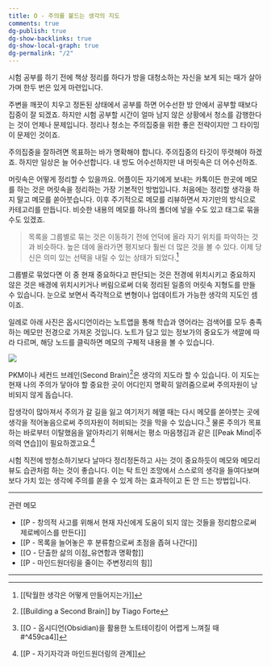 ```yaml
---
title: O - 주의를 붙드는 생각의 지도
comments: true
dg-publish: true
dg-show-backlinks: true
dg-show-local-graph: true
dg-permalink: "/2"
---
```


시험 공부를 하기 전에 책상 정리를 하다가 방을 대청소하는 자신을 보게 되는 때가 살아가며 한두 번은 있게 마련입니다.

주변을 깨끗이 치우고 정돈된 상태에서 공부를 하면 어수선한 방 안에서 공부할 때보다 집중이 잘 되겠죠. 하지만 시험 공부할 시간이 얼마 남지 않은 상황에서 청소를 감행한다는 것이 언제나 문제입니다. 정리나 청소는 주의집중을 위한 좋은 전략이지만 그 타이밍이 문제인 것이죠.

주의집중을 잘하려면 목표하는 바가 명확해야 합니다. 주의집중의 타깃이 뚜렷해야 하겠죠. 하지만 일상은 늘 어수선합니다. 내 방도 어수선하지만 내 머릿속은 더 어수선하죠. 

머릿속은 어떻게 정리할 수 있을까요. 어플이든 자기에게 보내는 카톡이든 한곳에 메모를 하는 것은 머릿속을 정리하는 가장 기본적인 방법입니다. 처음에는 정리할 생각을 하지 말고 메모를 쏟아붓습니다. 이후 주기적으로 메모를 리뷰하면서 자기만의 방식으로 카테고리를 만듭니다. 비슷한 내용의 메모를 하나의 폴더에 넣을 수도 있고 태그로 묶을 수도 있겠죠.

>목록을 그룹별로 묶는 것은 이동하기 전에 언덕에 올라 자기 위치를 파악하는 것과 비슷하다. 높은 데에 올라가면 평지보다 훨씬 더 많은 것을 볼 수 있다. 이제 당신은 의미 있는 선택을 내릴 수 있는 상태가 되었다.[^1]

그룹별로 묶었다면 이 중 현재 중요하다고 판단되는 것은 전경에 위치시키고 중요하지 않은 것은 배경에 위치시키거나 버림으로써 더욱 정리된 일종의 머릿속 지형도를 만들 수 있습니다. 눈으로 보면서 즉각적으로 변형이나 업데이트가 가능한 생각의 지도인 셈이죠. 

일례로 아래 사진은 옵시디언이라는 노트앱을 통해 학습과 영어라는 검색어를 모두 충족하는 메모만 전경으로 가져온 것입니다. 노트가 담고 있는 정보가의 중요도가 색깔에 따라 다르며, 해당 노드를 클릭하면 메모의 구체적 내용을 볼 수 있습니다.

![](https://i.imgur.com/5PustL4.png)


PKM이나 세컨드 브레인(Second Brain)[^2]은 생각의 지도라 할 수 있습니다. 이 지도는 현재 나의 주의가 닿아야 할 중요한 곳이 어디인지 명확히 알려줌으로써 주의자원이 낭비되지 않게 돕습니다. 

잡생각이 많아져서 주의가 갈 길을 잃고 여기저기 헤맬 때는 다시 메모를 쏟아붓는 곳에 생각을 적어놓음으로써 주의자원이 허비되는 것을 막을 수 있습니다.[^3] 물론 주의가 목표하는 바로부터 이탈했음을 알아차리기 위해서는 평소 마음챙김과 같은 [[Peak Mind|주의력 연습]]이 필요하겠고요.[^4]

시험 직전에 방청소하기보다 날마다 정리정돈하고 사는 것이 중요하듯이 메모와 메모리뷰도 습관처럼 하는 것이 좋습니다. 이는 탁 트인 조망에서 스스로의 생각을 들여다보며 보다 가치 있는 생각에 주의를 쏟을 수 있게 하는 효과적이고 돈 안 드는 방법입니다.

---
관련 메모
- [[P - 창의적 사고를 위해서 현재 자신에게 도움이 되지 않는 것들을 정리함으로써 제로베이스를 만든다]]
- [[P - 목록을 늘어놓은 후 분류함으로써 초점을 좁혀 나간다]]
- [[O - 단출한 삶의 이점_유연함과 명확함]]
- [[P - 마인드원더링을 줄이는 주변정리의 힘]]


---
[^1]: [[탁월한 생각은 어떻게 만들어지는가]]
[^2]: [[Building a Second Brain]] by Tiago Forte
[^3]: [[O - 옵시디언(Obsidian)을 활용한 노트테이킹이 어렵게 느껴질 때#^459ca4]]
[^4]: [[P - 자기자각과 마인드원더링의 관계]]

